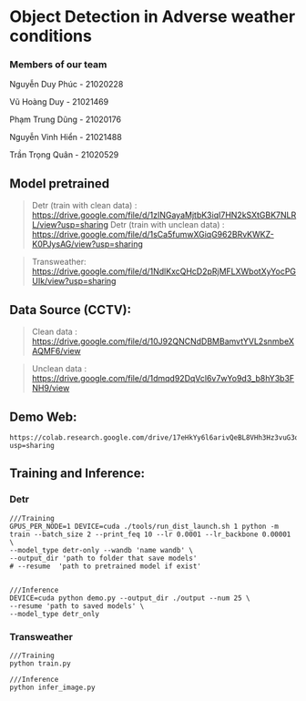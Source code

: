 # Object Detection in Adverse weather conditions

### Members of our team

Nguyễn Duy Phúc - 21020228	

Vũ Hoàng Duy - 21021469	

Phạm Trung Dũng - 21020176	

Nguyễn Vinh Hiển - 21021488	

Trần Trọng Quân - 21020529

## Model pretrained
> Detr (train with clean data) : https://drive.google.com/file/d/1zINGayaMjtbK3iqI7HN2kSXtGBK7NLRL/view?usp=sharing
> Detr (train with unclean data) : https://drive.google.com/file/d/1sCa5fumwXGiqG962BRvKWKZ-K0PJysAG/view?usp=sharing

> Transweather: https://drive.google.com/file/d/1NdlKxcQHcD2pRjMFLXWbotXyYocPGUIk/view?usp=sharing

## Data Source (CCTV):
> Clean data : https://drive.google.com/file/d/10J92QNCNdDBMBamvtYVL2snmbeXAQMF6/view

> Unclean data : https://drive.google.com/file/d/1dmqd92DqVcl6v7wYo9d3_b8hY3b3FNH9/view

## Demo Web:
    https://colab.research.google.com/drive/17eHkYy6l6arivQeBL8VHh3Hz3vuG3qis?usp=sharing


## Training and Inference:
### Detr
    ///Training
    GPUS_PER_NODE=1 DEVICE=cuda ./tools/run_dist_launch.sh 1 python -m train --batch_size 2 --print_feq 10 --lr 0.0001 --lr_backbone 0.00001 \
    --model_type detr-only --wandb 'name wandb' \
    --output_dir 'path to folder that save models'
    # --resume  'path to pretrained model if exist'


    ///Inference
    DEVICE=cuda python demo.py --output_dir ./output --num 25 \
    --resume 'path to saved models' \
    --model_type detr_only

### Transweather
    ///Training
    python train.py

    ///Inference
    python infer_image.py
